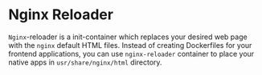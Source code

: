 # Nginx Reloader

`Nginx`-reloader is a init-container which replaces your desired web page with the `nginx` default HTML files. Instead of creating Dockerfiles for your frontend applications, you can use `nginx-reloader` container to place your native apps in `usr/share/nginx/html` directory.
